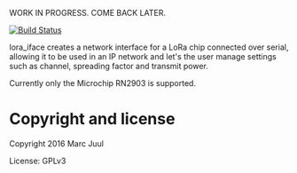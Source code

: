 
WORK IN PROGRESS. COME BACK LATER.

[![Build Status](https://travis-ci.org/sudomesh/lora-iface.png)](https://travis-ci.org/sudomesh/lora-iface)

lora_iface creates a network interface for a LoRa chip connected over serial, allowing it to be used in an IP network and let's the user manage settings such as channel, spreading factor and transmit power.

Currently only the Microchip RN2903 is supported.

# Copyright and license

Copyright 2016 Marc Juul

License: GPLv3

